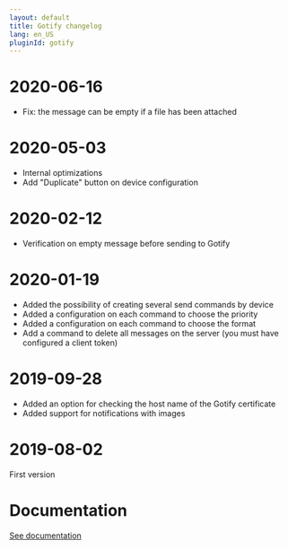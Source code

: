 ```yaml
---
layout: default
title: Gotify changelog
lang: en_US
pluginId: gotify
---
```


# 2020-06-16

- Fix: the message can be empty if a file has been attached

# 2020-05-03

- Internal optimizations
- Add "Duplicate" button on device configuration

# 2020-02-12

- Verification on empty message before sending to Gotify

# 2020-01-19

- Added the possibility of creating several send commands by device
- Added a configuration on each command to choose the priority
- Added a configuration on each command to choose the format
- Add a command to delete all messages on the server (you must have configured a client token)

# 2019-09-28

- Added an option for checking the host name of the Gotify certificate
- Added support for notifications with images

# 2019-08-02

First version

# Documentation

[See documentation]({{site.baseurl}}/{{page.pluginId}}/{{page.lang}})
